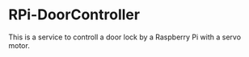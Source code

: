 # RPi-DoorController

This is a service to controll a door lock by a Raspberry Pi with a servo motor.
